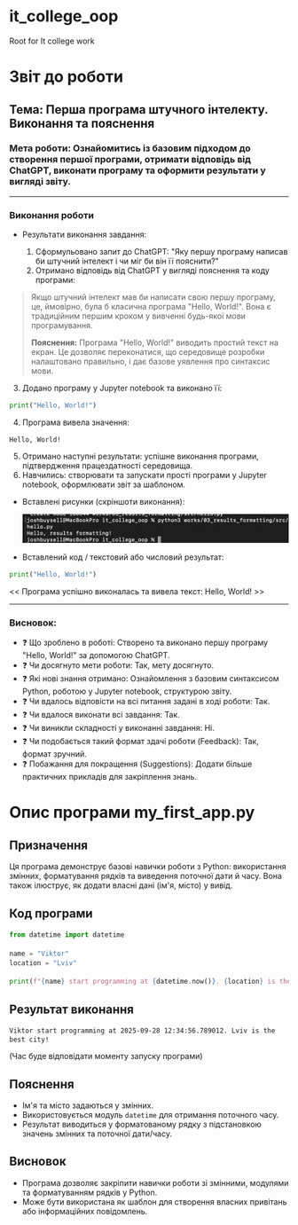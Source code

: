 # it_college_oop
Root for It college work

# Звіт до роботи

## Тема: Перша програма штучного інтелекту. Виконання та пояснення

### Мета роботи: Ознайомитись із базовим підходом до створення першої програми, отримати відповідь від ChatGPT, виконати програму та оформити результати у вигляді звіту.

---

### Виконання роботи

- Результати виконання завдання:

  1. Сформульовано запит до ChatGPT: "Яку першу програму написав би штучний інтелект і чи міг би він її пояснити?"
  2. Отримано відповідь від ChatGPT у вигляді пояснення та коду програми:

> Якщо штучний інтелект мав би написати свою першу програму, це, ймовірно, була б класична програма "Hello, World!". Вона є традиційним першим кроком у вивченні будь-якої мови програмування.
>
> **Пояснення:**
> Програма "Hello, World!" виводить простий текст на екран. Це дозволяє переконатися, що середовище розробки налаштовано правильно, і дає базове уявлення про синтаксис мови.

  3. Додано програму у Jupyter notebook та виконано її:

```python
print("Hello, World!")
```

  4. Програма вивела значення:

```
Hello, World!
```

  5. Отримано наступні результати: успішне виконання програми, підтвердження працездатності середовища.
  6. Навчились: створювати та запускати прості програми у Jupyter notebook, оформлювати звіт за шаблоном.

- Вставлені рисунки (скріншоти виконання):

  ![](works/03_results_formatting/assets/py_oop_screen_hello.png)

- Вставлений код / текстовий або числовий результат:

```python
print("Hello, World!")
```
<< Програма успішно виконалась та вивела текст: Hello, World! >>

---

### Висновок:

- ❓ Що зроблено в роботі: Створено та виконано першу програму "Hello, World!" за допомогою ChatGPT.
- ❓ Чи досягнуто мети роботи: Так, мету досягнуто.
- ❓ Які нові знання отримано: Ознайомлення з базовим синтаксисом Python, роботою у Jupyter notebook, структурою звіту.
- ❓ Чи вдалось відповісти на всі питання задані в ході роботи: Так.
- ❓ Чи вдалося виконати всі завдання: Так.
- ❓ Чи виникли складності у виконанні завдання: Ні.
- ❓ Чи подобається такий формат здачі роботи (Feedback): Так, формат зручний.
- ❓ Побажання для покращення (Suggestions): Додати більше практичних прикладів для закріплення знань.

# Опис програми my_first_app.py

## Призначення

Ця програма демонструє базові навички роботи з Python: використання змінних, форматування рядків та виведення поточної дати й часу. Вона також ілюструє, як додати власні дані (ім'я, місто) у вивід.

## Код програми

```python
from datetime import datetime

name = "Viktor"
location = "Lviv"

print(f"{name} start programming at {datetime.now()}. {location} is the best city!")
```

## Результат виконання

```
Viktor start programming at 2025-09-28 12:34:56.789012. Lviv is the best city!
```

(Час буде відповідати моменту запуску програми)

## Пояснення
- Ім'я та місто задаються у змінних.
- Використовується модуль `datetime` для отримання поточного часу.
- Результат виводиться у форматованому рядку з підстановкою значень змінних та поточної дати/часу.

## Висновок
- Програма дозволяє закріпити навички роботи зі змінними, модулями та форматуванням рядків у Python.
- Може бути використана як шаблон для створення власних привітань або інформаційних повідомлень.
